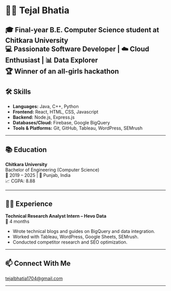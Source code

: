 # 👩‍💻 Tejal Bhatia

🎓 Final-year B.E. Computer Science student at **Chitkara University**  
💻 Passionate Software Developer | ☁️ Cloud Enthusiast | 📊 Data Explorer  
🏆 Winner of an all-girls hackathon 
---

## 🛠️ Skills

- **Languages:** Java, C++, Python  
- **Frontend:** React, HTML, CSS, Javascript 
- **Backend:** Node.js, Express.js  
- **Databases/Cloud:** Firebase, Google BigQuery  
- **Tools & Platforms:** Git, GitHub, Tableau, WordPress, SEMrush

---

## 📚 Education

**Chitkara University**  
Bachelor of Engineering (Computer Science)  
📅 2019 – 2025 | 📍 Punjab, India  
📈 CGPA: 8.88

---

## 🧑‍💼 Experience

**Technical Research Analyst Intern – Hevo Data**  
📅 4 months  
- Wrote technical blogs and guides on BigQuery and data integration.  
- Worked with Tableau, WordPress, Google Sheets, SEMrush.  
- Conducted competitor research and SEO optimization.

---


## 📫 Connect With Me

tejalbhatia1704@gmail.com

---
